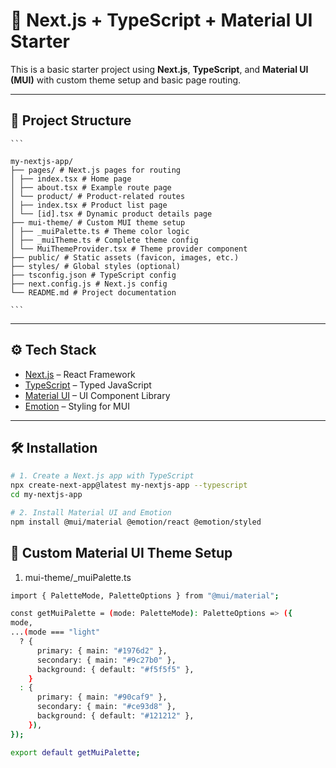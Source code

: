 # 🚀 Next.js + TypeScript + Material UI Starter

This is a basic starter project using **Next.js**, **TypeScript**, and **Material UI (MUI)** with custom theme setup and basic page routing.

---

## 📁 Project Structure

<pre><code>```
  
my-nextjs-app/
├── pages/ # Next.js pages for routing
│ ├── index.tsx # Home page
│ ├── about.tsx # Example route page
│ └── product/ # Product-related routes
│ ├── index.tsx # Product list page
│ └── [id].tsx # Dynamic product details page
├── mui-theme/ # Custom MUI theme setup
│ ├── _muiPalette.ts # Theme color logic
│ ├── _muiTheme.ts # Complete theme config
│ └── MuiThemeProvider.tsx # Theme provider component
├── public/ # Static assets (favicon, images, etc.)
├── styles/ # Global styles (optional)
├── tsconfig.json # TypeScript config
├── next.config.js # Next.js config
└── README.md # Project documentation

```</code></pre>

---

## ⚙️ Tech Stack

- [Next.js](https://nextjs.org/) – React Framework
- [TypeScript](https://www.typescriptlang.org/) – Typed JavaScript
- [Material UI](https://mui.com/) – UI Component Library
- [Emotion](https://emotion.sh/docs/introduction) – Styling for MUI

---

## 🛠️ Installation

```bash
# 1. Create a Next.js app with TypeScript
npx create-next-app@latest my-nextjs-app --typescript
cd my-nextjs-app

# 2. Install Material UI and Emotion
npm install @mui/material @emotion/react @emotion/styled

```

## 🎨 Custom Material UI Theme Setup

1. mui-theme/_muiPalette.ts
  ```bash
 import { PaletteMode, PaletteOptions } from "@mui/material";

const getMuiPalette = (mode: PaletteMode): PaletteOptions => ({
  mode,
  ...(mode === "light"
    ? {
        primary: { main: "#1976d2" },
        secondary: { main: "#9c27b0" },
        background: { default: "#f5f5f5" },
      }
    : {
        primary: { main: "#90caf9" },
        secondary: { main: "#ce93d8" },
        background: { default: "#121212" },
      }),
});

export default getMuiPalette;
```
